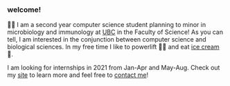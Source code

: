 ### welcome!
👩‍💻 I am a second year computer science student planning to minor in microbiology and immunology at [UBC](https://ubc.ca) in the Faculty of Science! As you can tell, I am interested in the conjunction between computer science and biological sciences. In my free time I like to powerlift 🏋️‍♀️ and eat [ice cream](https://www.madebymarcus.ca/) 🍦. 

I am looking for internships in 2021 from Jan-Apr and May-Aug. Check out my [site](https://haolucy.tech/) to learn more and feel free to [contact me](mailto:hao.lucyy@gmail.com)!



